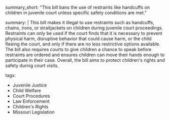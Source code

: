 summary_short: "This bill bans the use of restraints like handcuffs on children in juvenile court unless specific safety conditions are met."

summary: |
  This bill makes it illegal to use restraints such as handcuffs, chains, irons, or straitjackets on children during juvenile court proceedings. Restraints can only be used if the court finds that it is necessary to prevent physical harm, disruptive behavior that could cause harm, or the child fleeing the court, and only if there are no less restrictive options available. The bill also requires courts to give children a chance to speak before restraints are ordered and ensures children can move their hands enough to participate in their case. Overall, the bill aims to protect children's rights and safety during court visits.

tags:
  - Juvenile Justice
  - Child Welfare
  - Court Procedures
  - Law Enforcement
  - Children's Rights
  - Missouri Legislation
